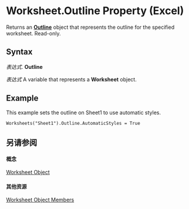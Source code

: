 
# Worksheet.Outline Property (Excel)

Returns an  **[Outline](f5d50a8a-0dd9-638a-4374-5c648386a598.md)** object that represents the outline for the specified worksheet. Read-only.


## Syntax

 _表达式_. **Outline**

 _表达式_ A variable that represents a **Worksheet** object.


## Example

This example sets the outline on Sheet1 to use automatic styles.


```
Worksheets("Sheet1").Outline.AutomaticStyles = True
```


## 另请参阅


#### 概念


[Worksheet Object](182b705e-854a-81cc-a4b0-59b942de55ae.md)
#### 其他资源


[Worksheet Object Members](http://msdn.microsoft.com/library/f8c1afea-1a1c-f5e4-37e3-52c434c8c157%28Office.15%29.aspx)